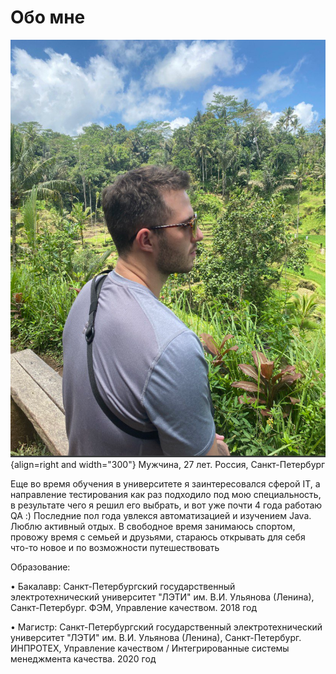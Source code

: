 # <b>Обо мне</b>
![Avatar](/assets/avatar.png){align=right and width="300"}
Мужчина, 27 лет. Россия, Санкт-Петербург

Еще во время обучения в университете я заинтересовался сферой IT, а направление тестирования как раз подходило под мою специальность, в результате чего я решил его выбрать, и вот уже почти 4 года работаю QA :)
Последние пол года увлекся автоматизацией и изучением Java.
Люблю активный отдых. В свободное время занимаюсь спортом, провожу время с семьей и друзьями, стараюсь открывать для себя что-то новое и по возможности путешествовать

Образование: <br>

 • Бакалавр: Санкт-Петербургский государственный электротехнический университет "ЛЭТИ" им. В.И. Ульянова (Ленина), Санкт-Петербург. ФЭМ, Управление качеством. 2018 год<br>

 • Магистр: Санкт-Петербургский государственный электротехнический университет "ЛЭТИ" им. В.И. Ульянова (Ленина), Санкт-Петербург. ИНПРОТЕХ, Управление качеством / Интегрированные системы менеджмента качества. 2020 год
